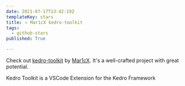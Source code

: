 ```yaml
---
date: 2021-07-17T13:42:19Z
templateKey: stars
title: ⭐ Mar1cX kedro-toolkit
tags:
  - github-stars
published: True

---
```


Check out [kedro-toolkit](https://github.com/Mar1cX/kedro-toolkit) by [Mar1cX](https://github.com/Mar1cX). It's a well-crafted project with great potential.

Kedro Toolkit is a VSCode Extension for the Kedro Framework
